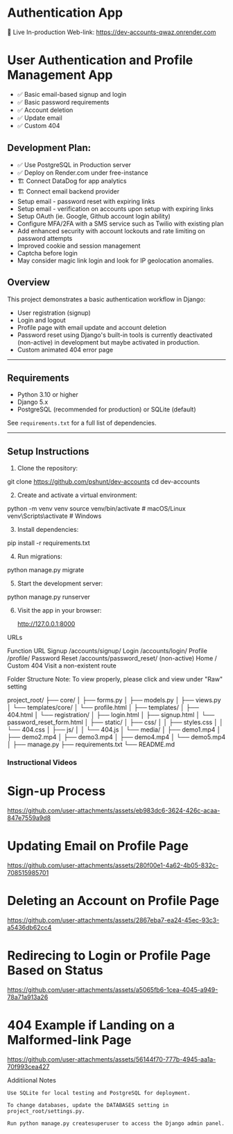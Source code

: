 # Authentication App

🎉 Live In-production Web-link: https://dev-accounts-qwaz.onrender.com

# User Authentication and Profile Management App
- ✅ Basic email-based signup and login 
- ✅ Basic password requirements 
- ✅ Account deletion 
- ✅ Update email 
- ✅ Custom 404 

## Development Plan:
- ✅ Use PostgreSQL in Production server 
- ✅  Deploy on Render.com under free-instance 
- 🏗️ Connect DataDog for app analytics
- 🏗️ Connect email backend provider
- Setup email - password reset with expiring links
- Setup email - verification on accounts upon setup with expiring links 
- Setup OAuth (ie. Google, Github account login ability)
- Configure MFA/2FA with a SMS service such as Twilio with existing plan
- Add enhanced security with account lockouts and rate limiting on 
password attempts
- Improved cookie and session management 
- Captcha before login 
- May consider magic link login and look for IP geolocation anomalies.


## Overview

This project demonstrates a basic authentication workflow in Django:
- User registration (signup)
- Login and logout
- Profile page with email update and account deletion
- Password reset using Django's built-in tools is currently deactivated (non-active) in development but maybe activated in production.
- Custom animated 404 error page 

---

## Requirements

- Python 3.10 or higher  
- Django 5.x  
- PostgreSQL (recommended for production) or SQLite (default)

See `requirements.txt` for a full list of dependencies.

---



## Setup Instructions

1. Clone the repository:
 
git clone https://github.com/pshunt/dev-accounts
cd dev-accounts


2. Create and activate a virtual environment:

python -m venv venv
source venv/bin/activate   # macOS/Linux
venv\Scripts\activate      # Windows

3. Install dependencies:

pip install -r requirements.txt

4. Run migrations:

python manage.py migrate

5. Start the development server:

python manage.py runserver

6. Visit the app in your browser:

    http://127.0.0.1:8000

URLs

Function		URL
Signup			/accounts/signup/
Login			/accounts/login/
Profile			/profile/
Password Reset	/accounts/password_reset/ (non-active)
Home			/
Custom 404		Visit a non-existent route


Folder Structure 
Note: To view properly, please click and view under "Raw" setting

project_root/
├── core/
│   ├── forms.py
│   ├── models.py
│   ├── views.py
│   └── templates/core/
│       └── profile.html
│
├── templates/
│   ├── 404.html
│   └── registration/
│       ├── login.html
│       ├── signup.html
│       └── password_reset_form.html
│
├── static/
│   ├── css/
│   │   ├── styles.css
│   │   └── 404.css
│   ├── js/
│   │   └── 404.js
│   └── media/
│       ├── demo1.mp4
│       ├── demo2.mp4
│       ├── demo3.mp4
│       ├── demo4.mp4
│       └── demo5.mp4
│
├── manage.py
├── requirements.txt
└── README.md

<h3>Instructional Videos</h3>

# Sign-up Process
https://github.com/user-attachments/assets/eb983dc6-3624-426c-acaa-847e7559a9d8

# Updating Email on Profile Page
https://github.com/user-attachments/assets/280f00e1-4a62-4b05-832c-708515985701

# Deleting an Account on Profile Page 
https://github.com/user-attachments/assets/2867eba7-ea24-45ec-93c3-a5436db62cc4

# Redirecing to Login or Profile Page Based on Status
https://github.com/user-attachments/assets/a5065fb6-1cea-4045-a949-78a71a913a26

# 404 Example if Landing on a Malformed-link Page
https://github.com/user-attachments/assets/56144f70-777b-4945-aa1a-70f993cea427


Additiional Notes

    Use SQLite for local testing and PostgreSQL for deployment.

    To change databases, update the DATABASES setting in project_root/settings.py.

    Run python manage.py createsuperuser to access the Django admin panel.
